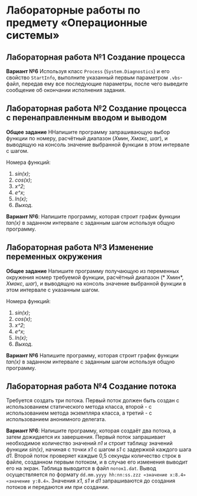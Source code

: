 # Лабораторные работы по предмету «Операционные системы»

## Лабораторная работа №1 Создание процесса

**Вариант №6** Используя класс `Process` (`System.Diagnostics`) и его свойство `StartInfo`, выполните указанный первым
параметром `.vbs`-файл, передав ему все последующие параметры, после чего выведите сообщение об окончании исполнения
задания.

## Лабораторная работа №2 Создание процесса с перенаправленным вводом и выводом

**Общее задание** ННапишите программу запрашивающую выбор функции по номеру, расчётный диапазон (*Xмин*, *Xмакс*,
*шаг*), и выводящую на консоль значение выбранной функции в этом интервале с шагом.

Номера функций:

1. *sin(x)*;
2. *cos(x)*;
3. *x^2*;
4. *e^x*;
5. *ln(x)*;
6. *Выход*.

**Вариант №6**: Напишите программу, которая строит график функции *tan(x)* в заданном интервале с заданным шагом
используя общую программу.

## Лабораторная работа №3 Изменение переменных окружения

**Общее задание** Напишите программу получающую из переменных окружения номер требуемой функции, расчётный диапазон (*
Xмин*, *Xмакс*, *шаг*), и выводящую на консоль значение выбранной функции в этом интервале с указанным шагом.

Номера функций:

1. *sin(x)*;
2. *cos(x)*;
3. *x^2*;
4. *e^x*;
5. *ln(x)*;
6. *Выход*.

**Вариант №6** Напишите программу, которая строит график функции *tan(x)* в заданном интервале с заданным шагом
используя общую программу.

## Лабораторная работа №4 Создание потока

Требуется создать три потока. Первый поток должен быть создан с использованием статического метода класса, второй - с
использованием метода экземпляра класса, а третий - с использованием анонимного делегата.

**Вариант №6**: Напишите программу, которая создаёт два потока, а затем дожидается их завершения. Первый поток
запрашивает необходимое количество значений *n1* и строит таблицу значений функции *sin(x)*, начиная с точки *x1* с
шагом *s1* с задержкой каждого шага *d1*. Второй поток проверяет каждые 0,5 секунды количество строк в файле, созданном
первым потоком, и в случае его изменения выводит его на экран. Таблица выводится в файл `поток1.dat`. Вывод
осуществляется по формату `dd.mm.yyyy hh:nn:ss.zzz «значение x:8.4» «значение y:8.4»`. Значения *x1*, *s1* и *d1*
запрашиваются до создания потоков и передаются им при создании.